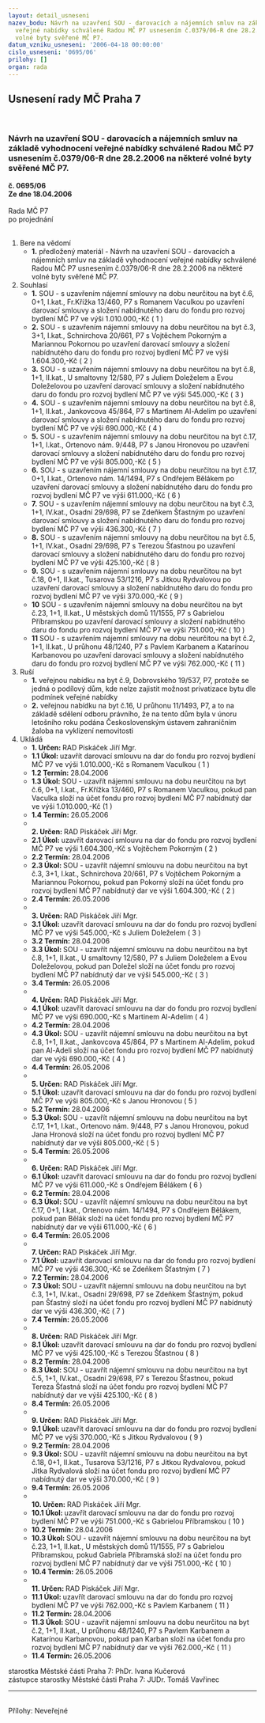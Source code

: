 ```yaml
---
layout: detail_usneseni
nazev_bodu: Návrh na uzavření SOU - darovacích a nájemních smluv na základě vyhodnocení
  veřejné nabídky schválené Radou MČ P7 usnesením č.0379/06-R dne 28.2.2006 na některé
  volné byty svěřené MČ P7.
datum_vzniku_usneseni: '2006-04-18 00:00:00'
cislo_usneseni: '0695/06'
prilohy: []
organ: rada
---
```

<div id="ucUsn_pList" class="usn">
	<span><h2>Usnesení rady MČ Praha 7 </h2>
<br></span><div class="standBody">
<span><h3>Návrh na uzavření SOU - darovacích a nájemních smluv na základě vyhodnocení veřejné nabídky schválené Radou MČ P7 usnesením č.0379/06-R dne 28.2.2006 na některé volné byty svěřené MČ P7.</h3></span><div class="center">
		<strong>č. 0695/06</strong><br>
	</div>
<div class="center">
		<strong>Ze dne 18.04.2006</strong><br><br>
	</div>Rada MČ P7<br> po projednání<br><br><ol>
<li>Bere na vědomí<ul><li>
<strong>1.</strong> předložený materiál - Návrh na uzavření SOU - darovacích a nájemních smluv na základě vyhodnocení veřejné nabídky schválené Radou MČ P7 usnesením č.0379/06-R dne 28.2.2006 na některé volné byty svěřené MČ P7.</li></ul>
</li>
<li>Souhlasí<ul>
<li>
<strong>1.</strong> SOU - s uzavřením nájemní smlouvy na dobu neurčitou na byt č.6, 0+1, I.kat., Fr.Křížka 13/460, P7 s Romanem Vaculkou po uzavření darovací smlouvy a složení nabídnutého daru do fondu pro rozvoj bydlení MČ P7 ve výši 1.010.000,-Kč  ( 1 )</li>
<li>
<strong>2.</strong> SOU - s uzavřením nájemní smlouvy na dobu neurčitou na byt č.3, 3+1, I.kat., Schnirchova 20/661, P7 s Vojtěchem Pokorným a Mariannou Pokornou po uzavření darovací smlouvy a složení nabídnutého daru do fondu pro rozvoj bydlení MČ P7 ve výši 1.604.300,-Kč  ( 2 )</li>
<li>
<strong>3.</strong> SOU - s uzavřením nájemní smlouvy na dobu neurčitou na byt č.8, 1+1, II.kat., U smaltovny 12/580, P7 s Juliem Doleželem a Evou Doleželovou po uzavření darovací smlouvy a složení nabídnutého daru do fondu pro rozvoj bydlení MČ P7 ve výši 545.000,-Kč  ( 3 )</li>
<li>
<strong>4.</strong> SOU - s uzavřením nájemní smlouvy na dobu neurčitou na byt č.8, 1+1, II.kat., Jankovcova 45/864, P7 s Martinem Al-Adelim po uzavření darovací smlouvy a složení nabídnutého daru do fondu pro rozvoj bydlení MČ P7 ve výši 690.000,-Kč  ( 4 )</li>
<li>
<strong>5.</strong> SOU - s uzavřením nájemní smlouvy na dobu neurčitou na byt č.17, 1+1, I.kat., Ortenovo nám. 9/448, P7 s Janou Hronovou po uzavření darovací smlouvy a složení nabídnutého daru do fondu pro rozvoj bydlení MČ P7 ve výši 805.000,-Kč  ( 5 )</li>
<li>
<strong>6.</strong> SOU - s uzavřením nájemní smlouvy na dobu neurčitou na byt č.17, 0+1, I.kat., Ortenovo nám. 14/1494, P7 s Ondřejem Bělákem po uzavření darovací smlouvy a složení nabídnutého daru do fondu pro rozvoj bydlení MČ P7 ve výši 611.000,-Kč  ( 6 )</li>
<li>
<strong>7.</strong> SOU - s uzavřením nájemní smlouvy na dobu neurčitou na byt č.3, 1+1, IV.kat., Osadní 29/698, P7 se Zdeňkem Šťastným po uzavření darovací smlouvy a složení nabídnutého daru do fondu pro rozvoj bydlení MČ P7 ve výši 436.300,-Kč  ( 7 )</li>
<li>
<strong>8.</strong> SOU - s uzavřením nájemní smlouvy na dobu neurčitou na byt č.5, 1+1, IV.kat., Osadní 29/698, P7 s Terezou Šťastnou po uzavření darovací smlouvy a složení nabídnutého daru do fondu pro rozvoj bydlení MČ P7 ve výši 425.100,-Kč  ( 8 )</li>
<li>
<strong>9.</strong> SOU - s uzavřením nájemní smlouvy na dobu neurčitou na byt č.18, 0+1, II.kat., Tusarova 53/1216, P7 s Jitkou Rydvalovou po uzavření darovací smlouvy a složení nabídnutého daru do fondu pro rozvoj bydlení MČ P7 ve výši 370.000,-Kč  ( 9 )</li>
<li>
<strong>10</strong> SOU - s uzavřením nájemní smlouvy na dobu neurčitou na byt č.23, 1+1, II.kat., U městských domů 11/1555, P7 s Gabrielou Příbramskou po uzavření darovací smlouvy a složení nabídnutého daru do fondu pro rozvoj bydlení MČ P7 ve výši 751.000,-Kč  ( 10 )</li>
<li>
<strong>11</strong> SOU - s uzavřením nájemní smlouvy na dobu neurčitou na byt č.2, 1+1, II.kat., U průhonu 48/1240, P7 s Pavlem Karbanem a Katarínou Karbanovou po uzavření darovací smlouvy a složení nabídnutého daru do fondu pro rozvoj bydlení MČ P7 ve výši 762.000,-Kč  ( 11 )</li>
</ul>
</li>
<li>Ruší<ul>
<li>
<strong>1.</strong> veřejnou nabídku na byt č.9, Dobrovského 19/537, P7, protože se jedná o podílový dům, kde nelze zajistit možnost privatizace bytu dle podmínek veřejné nabídky</li>
<li>
<strong>2.</strong> veřejnou nabídku na byt č.16, U průhonu 11/1493, P7, a to na základě sdělení odboru právního, že na tento dům byla v únoru letošního roku podána  Československým ústavem zahraničním žaloba na vyklizení nemovitosti</li>
</ul>
</li>
<li>Ukládá<ul>
<li>
<strong>1. Určen: </strong>RAD Piskáček Jiří Mgr.</li>
<li>
<strong>1.1 Úkol: </strong>uzavřít darovací smlouvu na dar do fondu pro rozvoj bydlení MČ P7 ve výši 1.010.000,-Kč s Romanem Vaculkou  ( 1 )</li>
<li>
<strong>1.2 Termín: </strong>28.04.2006</li>
<li>
<strong>1.3 Úkol: </strong>SOU - uzavřít nájemní smlouvu na dobu neurčitou na byt č.6, 0+1, I.kat., Fr.Křížka 13/460, P7 s Romanem Vaculkou, pokud pan Vaculka složí na účet fondu pro rozvoj bydlení MČ P7 nabídnutý dar ve výši 1.010.000,-Kč  (1 ) </li>
<li>
<strong>1.4 Termín: </strong>26.05.2006</li>
<li>
<strong><br>2. Určen: </strong>RAD Piskáček Jiří Mgr.</li>
<li>
<strong>2.1 Úkol: </strong>uzavřít darovací smlouvu na dar do fondu pro rozvoj bydlení MČ P7 ve výši 1.604.300,-Kč s Vojtěchem Pokorným  ( 2 )</li>
<li>
<strong>2.2 Termín: </strong>28.04.2006</li>
<li>
<strong>2.3 Úkol: </strong>SOU - uzavřít nájemní smlouvu na dobu neurčitou na byt č.3, 3+1, I.kat., Schnirchova 20/661, P7 s Vojtěchem Pokorným a Mariannou Pokornou, pokud pan Pokorný složí na účet fondu pro rozvoj bydlení MČ P7 nabídnutý dar ve výši 1.604.300,-Kč  ( 2 ) </li>
<li>
<strong>2.4 Termín: </strong>26.05.2006</li>
<li>
<strong><br>3. Určen: </strong>RAD Piskáček Jiří Mgr.</li>
<li>
<strong>3.1 Úkol: </strong>uzavřít darovací smlouvu na dar do fondu pro rozvoj bydlení MČ P7 ve výši 545.000,-Kč s Juliem Doleželem  ( 3 )</li>
<li>
<strong>3.2 Termín: </strong>28.04.2006</li>
<li>
<strong>3.3 Úkol: </strong>SOU - uzavřít nájemní smlouvu na dobu neurčitou na byt č.8, 1+1, II.kat., U smaltovny 12/580, P7 s Juliem Doleželem a Evou Doleželovou, pokud pan Doležel složí na účet fondu pro rozvoj bydlení MČ P7 nabídnutý dar ve výši 545.000,-Kč  ( 3 )  </li>
<li>
<strong>3.4 Termín: </strong>26.05.2006</li>
<li>
<strong><br>4. Určen: </strong>RAD Piskáček Jiří Mgr.</li>
<li>
<strong>4.1 Úkol: </strong>uzavřít darovací smlouvu na dar do fondu pro rozvoj bydlení MČ P7 ve výši 690.000,-Kč s Martinem Al-Adelim ( 4 )</li>
<li>
<strong>4.2 Termín: </strong>28.04.2006</li>
<li>
<strong>4.3 Úkol: </strong>SOU - uzavřít nájemní smlouvu na dobu neurčitou na byt č.8, 1+1, II.kat., Jankovcova 45/864, P7 s Martinem Al-Adelim, pokud pan Al-Adeli složí na účet fondu pro rozvoj bydlení MČ P7 nabídnutý dar ve výši 690.000,-Kč  ( 4 )   </li>
<li>
<strong>4.4 Termín: </strong>26.05.2006</li>
<li>
<strong><br>5. Určen: </strong>RAD Piskáček Jiří Mgr.</li>
<li>
<strong>5.1 Úkol: </strong>uzavřít darovací smlouvu na dar do fondu pro rozvoj bydlení MČ P7 ve výši 805.000,-Kč s Janou Hronovou ( 5 )</li>
<li>
<strong>5.2 Termín: </strong>28.04.2006</li>
<li>
<strong>5.3 Úkol: </strong>SOU - uzavřít nájemní smlouvu na dobu neurčitou na byt č.17, 1+1, I.kat., Ortenovo nám. 9/448, P7 s Janou Hronovou, pokud Jana Hronová složí na účet fondu pro rozvoj bydlení MČ P7 nabídnutý dar ve výši 805.000,-Kč  ( 5 )    </li>
<li>
<strong>5.4 Termín: </strong>26.05.2006</li>
<li>
<strong><br>6. Určen: </strong>RAD Piskáček Jiří Mgr.</li>
<li>
<strong>6.1 Úkol: </strong>uzavřít darovací smlouvu na dar do fondu pro rozvoj bydlení MČ P7 ve výši 611.000,-Kč s Ondřejem Bělákem  ( 6 )</li>
<li>
<strong>6.2 Termín: </strong>28.04.2006</li>
<li>
<strong>6.3 Úkol: </strong>SOU - uzavřít nájemní smlouvu na dobu neurčitou na byt č.17, 0+1, I.kat., Ortenovo nám. 14/1494, P7 s Ondřejem Bělákem, pokud pan Bělák složí na účet fondu pro rozvoj bydlení MČ P7 nabídnutý dar ve výši 611.000,-Kč  ( 6 )    </li>
<li>
<strong>6.4 Termín: </strong>26.05.2006</li>
<li>
<strong><br>7. Určen: </strong>RAD Piskáček Jiří Mgr.</li>
<li>
<strong>7.1 Úkol: </strong>uzavřít darovací smlouvu na dar do fondu pro rozvoj bydlení MČ P7 ve výši 436.300,-Kč se Zdeňkem Šťastným  ( 7 )</li>
<li>
<strong>7.2 Termín: </strong>28.04.2006</li>
<li>
<strong>7.3 Úkol: </strong>SOU - uzavřít nájemní smlouvu na dobu neurčitou na byt č.3, 1+1, IV.kat., Osadní 29/698, P7 se Zdeňkem Šťastným, pokud pan Šťastný složí na účet fondu pro rozvoj bydlení MČ P7 nabídnutý dar ve výši 436.300,-Kč  ( 7 )    </li>
<li>
<strong>7.4 Termín: </strong>26.05.2006</li>
<li>
<strong><br>8. Určen: </strong>RAD Piskáček Jiří Mgr.</li>
<li>
<strong>8.1 Úkol: </strong>uzavřít darovací smlouvu na dar do fondu pro rozvoj bydlení MČ P7 ve výši 425.100,-Kč s Terezou Šťastnou  ( 8 )</li>
<li>
<strong>8.2 Termín: </strong>28.04.2006</li>
<li>
<strong>8.3 Úkol: </strong>SOU - uzavřít nájemní smlouvu na dobu neurčitou na byt č.5, 1+1, IV.kat., Osadní 29/698, P7 s Terezou Šťastnou, pokud Tereza Šťastná složí na účet fondu pro rozvoj bydlení MČ P7 nabídnutý dar ve výši 425.100,-Kč  ( 8 )     </li>
<li>
<strong>8.4 Termín: </strong>26.05.2006</li>
<li>
<strong><br>9. Určen: </strong>RAD Piskáček Jiří Mgr.</li>
<li>
<strong>9.1 Úkol: </strong>uzavřít darovací smlouvu na dar do fondu pro rozvoj bydlení MČ P7 ve výši 370.000,-Kč s Jitkou Rydvalovou  ( 9 )</li>
<li>
<strong>9.2 Termín: </strong>28.04.2006</li>
<li>
<strong>9.3 Úkol: </strong>SOU - uzavřít nájemní smlouvu na dobu neurčitou na byt č.18, 0+1, II.kat., Tusarova 53/1216, P7 s Jitkou Rydvalovou, pokud Jitka Rydvalová složí na účet fondu pro rozvoj bydlení MČ P7 nabídnutý dar ve výši 370.000,-Kč  ( 9 )      </li>
<li>
<strong>9.4 Termín: </strong>26.05.2006</li>
<li>
<strong><br>10. Určen: </strong>RAD Piskáček Jiří Mgr.</li>
<li>
<strong>10.1 Úkol: </strong>uzavřít darovací smlouvu na dar do fondu pro rozvoj bydlení MČ P7 ve výši 751.000,-Kč s Gabrielou Příbramskou  ( 10 )</li>
<li>
<strong>10.2 Termín: </strong>28.04.2006</li>
<li>
<strong>10.3 Úkol: </strong>SOU - uzavřít nájemní smlouvu na dobu neurčitou na byt č.23, 1+1, II.kat., U městských domů 11/1555, P7 s Gabrielou Příbramskou, pokud Gabriela Příbramská složí na účet fondu pro rozvoj bydlení MČ P7 nabídnutý dar ve výši 751.000,-Kč  ( 10 )      </li>
<li>
<strong>10.4 Termín: </strong>26.05.2006</li>
<li>
<strong><br>11. Určen: </strong>RAD Piskáček Jiří Mgr.</li>
<li>
<strong>11.1 Úkol: </strong>uzavřít darovací smlouvu na dar do fondu pro rozvoj bydlení MČ P7 ve výši 762.000,-Kč s Pavlem Karbanem  ( 11 )</li>
<li>
<strong>11.2 Termín: </strong>28.04.2006</li>
<li>
<strong>11.3 Úkol: </strong>SOU - uzavřít nájemní smlouvu na dobu neurčitou na byt č.2, 1+1, II.kat., U průhonu 48/1240, P7 s Pavlem Karbanem a Katarínou Karbanovou, pokud pan Karban složí na účet fondu pro rozvoj bydlení MČ P7 nabídnutý dar ve výši 762.000,-Kč  ( 11 )     </li>
<li>
<strong>11.4 Termín: </strong>26.05.2006</li>
</ul>
</li>
</ol>starostka Městské části Praha 7: PhDr. Ivana Kučerová<br>zástupce starostky Městské části Praha 7: JUDr. Tomáš Vavřinec <hr>
<br>Přílohy: Neveřejné</div>
</div>